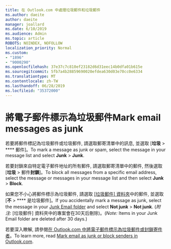 ```yaml
---
title: 在 Outlook.com 中處理垃圾郵件和垃圾郵件
ms.author: daeite
author: daeite
manager: joallard
ms.date: 6/10/2019
ms.audience: Admin
ms.topic: article
ROBOTS: NOINDEX, NOFOLLOW
localization_priority: Normal
ms.custom:
- "1896"
- "9000290"
ms.openlocfilehash: 37e37c7c810ef23182d6d31eec14b0dfa01b615e
ms.sourcegitcommit: 5fb7a4b28859690020efdea630d03e70cc0e6334
ms.translationtype: MT
ms.contentlocale: zh-TW
ms.lasthandoff: 06/28/2019
ms.locfileid: "35372000"
---
```

# <a name="mark-email-messages-as-junk"></a><span data-ttu-id="4795d-102">將電子郵件標示為垃圾郵件</span><span class="sxs-lookup"><span data-stu-id="4795d-102">Mark email messages as junk</span></span>

<span data-ttu-id="4795d-103">若要將郵件標記為垃圾郵件或垃圾郵件, 請選取郵寄清單中的訊息, 並選取 [**垃圾** > \*\*\*\* 郵件]。</span><span class="sxs-lookup"><span data-stu-id="4795d-103">To mark a message as junk or spam, select the message in your message list and select **Junk** > **Junk**.</span></span>

<span data-ttu-id="4795d-104">若要封鎖來自特定電子郵件地址的所有郵件, 請選取郵寄清單中的郵件, 然後選取 [**垃圾** > 郵件**封鎖**]。</span><span class="sxs-lookup"><span data-stu-id="4795d-104">To block all messages from a specific email address, select the message or messages in your message list and then select **Junk** > **Block**.</span></span>

<span data-ttu-id="4795d-105">如果您不小心將郵件標示為垃圾郵件, 請選取 [[垃圾郵件] 資料夾](https://outlook.live.com/mail/junkemail)中的郵件, 並選取 [**不** > \*\*\*\* 是垃圾郵件]。</span><span class="sxs-lookup"><span data-stu-id="4795d-105">If you accidentally mark a message as junk, select the message in your [Junk Email folder](https://outlook.live.com/mail/junkemail) and select **Not junk** > **Not junk**.</span></span> <span data-ttu-id="4795d-106">(*附注:* [垃圾郵件] 資料夾中的專案會在30天后刪除)。</span><span class="sxs-lookup"><span data-stu-id="4795d-106">(*Note:* Items in your Junk Email folder are deleted after 30 days.)</span></span>

<span data-ttu-id="4795d-107">若要深入瞭解, 請參閱[在 Outlook.com 中將電子郵件標示為垃圾郵件或封鎖寄件者](https://support.office.com/article/a3ece97b-82f8-4a5e-9ac3-e92fa6427ae4)。</span><span class="sxs-lookup"><span data-stu-id="4795d-107">To learn more, read [Mark email as junk or block senders in Outlook.com](https://support.office.com/article/a3ece97b-82f8-4a5e-9ac3-e92fa6427ae4).</span></span>